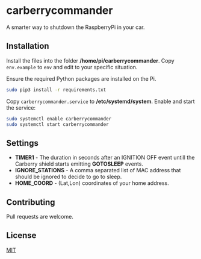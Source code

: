 # carberrycommander

A smarter way to shutdown the RaspberryPi in your car.

## Installation

Install the files into the folder **/home/pi/carberrycommander**.
Copy <code>env.example</code> to <code>env</code> and edit to your specific situation.

Ensure the required Python packages are installed on the Pi.

```bash
sudo pip3 install -r requirements.txt
```

Copy <code>carberrycommander.service</code> to **/etc/systemd/system**.
Enable and start the service:

```bash
sudo systemctl enable carberrycommander
sudo systemctl start carberrycommander
```

## Settings

* **TIMER1** - The duration in seconds after an IGNITION OFF event untill the Carberry shield starts emitting **GOTOSLEEP** events.
* **IGNORE_STATIONS** - A comma separated list of MAC address that should be ignored to decide to go to sleep.
* **HOME_COORD** - (Lat,Lon) coordinates of your home address.

## Contributing

Pull requests are welcome. 

## License

[MIT](https://choosealicense.com/licenses/mit/)